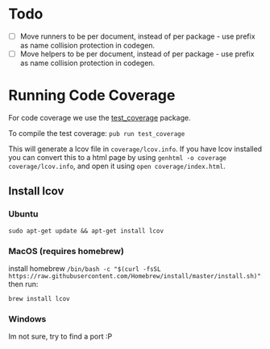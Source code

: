 # Todo
- [ ] Move runners to be per document, instead of per package - use prefix as name collision protection in codegen.
- [ ] Move helpers to be per document, instead of per package - use prefix as name collision protection in codegen.

# Running Code Coverage
For code coverage we use the [test_coverage](https://pub.dev/packages/test_coverage) package. 

To compile the test coverage:
`pub run test_coverage`

This will generate a lcov file in `coverage/lcov.info`. 
If you have lcov installed you can convert this to a html page by using `genhtml -o coverage coverage/lcov.info`,
and open it using `open coverage/index.html`.

## Install lcov
### Ubuntu
`sudo apt-get update && apt-get install lcov`

### MacOS (requires homebrew)
install homebrew `/bin/bash -c "$(curl -fsSL https://raw.githubusercontent.com/Homebrew/install/master/install.sh)"`
then run: 

`brew install lcov`

### Windows
Im not sure, try to find a port :P